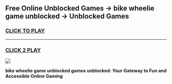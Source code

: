 
## Free Online Unblocked Games → bike wheelie game unblocked → Unblocked Games
<h3>
<a href="https://premium.freeplayer.one?title=bike_wheelie_game_unblocked&ref=21F">CLICK TO PLAY</a></h3>
<hr>

<h3>
<a href="https://premium.freeplayer.one?title=bike_wheelie_game_unblocked&ref=21F">CLICK 2 PLAY</a>
  
</h3>

<a href="https://premium.freeplayer.one?title=bike_wheelie_game_unblocked&ref=21F/"><img src="https://clearcache.store/games.png"></a>


**bike wheelie game unblocked games unblocked: Your Gateway to Fun and Accessible Online Gaming**
